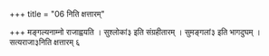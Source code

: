 +++
title = "06 निति क्षत्तारम्"

+++
मङ्गल्यनाम्नो राजाह्वयति । सुश्लोकां३
इति संग्रहीतारम् । सुमङ्गलां३
इति भागदुघम् । सत्यराजा३निति क्षत्तारम् ६